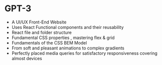 # GPT-3
* A UI/UX Front-End Website
* Uses React Functional components and their reusability
* React file and folder structure
* Fundamental CSS properties , mastering flex & grid
* Fundamentals of the CSS BEM Model
* From soft and pleasant animations to complex gradients
* Perfectly placed media queries for satisfactory responsiveness covering almost devices
